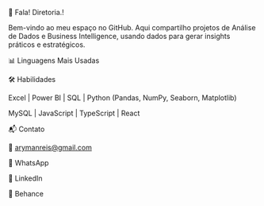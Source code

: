 👋 Fala! Diretoria.!

Bem-vindo ao meu espaço no GitHub.
Aqui compartilho projetos de Análise de Dados e Business Intelligence, usando dados para gerar insights práticos e estratégicos.

📊 Linguagens Mais Usadas

🛠️ Habilidades

Excel | Power BI | SQL | Python (Pandas, NumPy, Seaborn, Matplotlib)

MySQL | JavaScript | TypeScript | React

📬 Contato

📧 arymanreis@gmail.com

💬 WhatsApp

🔗 LinkedIn

🎨 Behance
